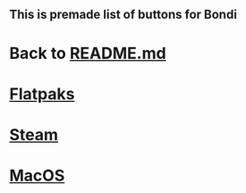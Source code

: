 ## This is premade list of buttons for Bondi

# Back to [README.md](README.md)

# [Flatpaks](Runners/Flatpaks.md)

# [Steam](Runners/Steam.md)

# [MacOS](Runners/MacOS.md)